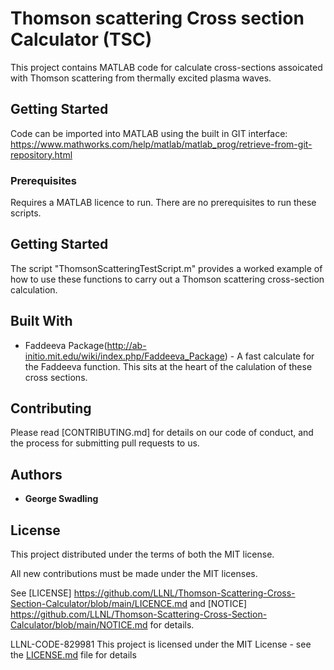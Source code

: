 # Thomson scattering Cross section Calculator (TSC)

This project contains MATLAB code for calculate cross-sections assoicated with Thomson scattering from thermally excited plasma waves.

## Getting Started

Code can be imported into MATLAB using the built in GIT interface: https://www.mathworks.com/help/matlab/matlab_prog/retrieve-from-git-repository.html

### Prerequisites

Requires a MATLAB licence to run. There are no prerequisites to run these scripts.

## Getting Started

The script "ThomsonScatteringTestScript.m" provides a worked example of how to use these functions to carry out a Thomson scattering cross-section calculation.

## Built With

* Faddeeva Package(http://ab-initio.mit.edu/wiki/index.php/Faddeeva_Package) - A fast calculate for the Faddeeva function. This sits at the heart of the calulation of these cross sections.

## Contributing

Please read [CONTRIBUTING.md] for details on our code of conduct, and the process for submitting pull requests to us.

## Authors

* **George Swadling** 

## License

This project distributed under the terms of both the MIT license.

All new contributions must be made under the MIT licenses.

See [LICENSE] https://github.com/LLNL/Thomson-Scattering-Cross-Section-Calculator/blob/main/LICENCE.md and [NOTICE] https://github.com/LLNL/Thomson-Scattering-Cross-Section-Calculator/blob/main/NOTICE.md for details.

LLNL-CODE-829981
This project is licensed under the MIT License - see the [LICENSE.md](https://github.com/LLNL/Thomson-Scattering-Cross-Section-Calculator/blob/main/LICENCE.md) file for details

